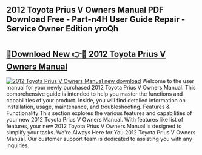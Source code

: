 ## 2012 Toyota Prius V Owners Manual PDF Download Free - Part-n4H User Guide Repair - Service Owner Edition yroQh

# <h2><a href="http://bc44578.oget.top/?id=2012+Toyota+Prius+V+Owners+Manual">🔗Download New 👉🔴 2012 Toyota Prius V Owners Manual</a></h2>

[![2012 Toyota Prius V Owners Manual new download](https://i.imgur.com/5g1atiW.png)](http://bc44578.oget.top/?id=2012+Toyota+Prius+V+Owners+Manual)
Welcome to the user manual for your newly purchased 2012 Toyota Prius V Owners Manual. This comprehensive guide is intended to help you master the functions and capabilities of your product. Inside, you will find detailed information on installation, usage, maintenance, and troubleshooting. Features & Functionality This section explores the various features and capabilities of your new 2012 Toyota Prius V Owners Manual. With features like list of features, your new 2012 Toyota Prius V Owners Manual is designed to simplify your tasks. We're Always Here for You 2012 Toyota Prius V Owners Manual. Our customer support team is dedicated to assisting you with any inquiries.
